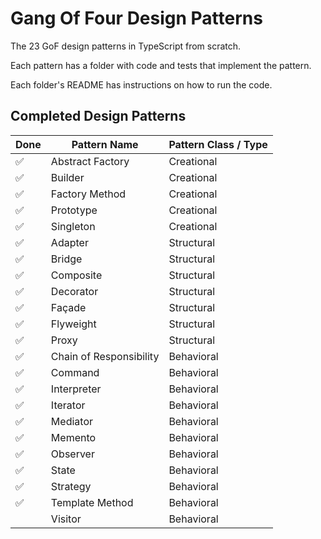 # Gang Of Four Design Patterns

The 23 GoF design patterns in TypeScript from scratch.

Each pattern has a folder with code and tests that implement the pattern.

Each folder's README has instructions on how to run the code.

## Completed Design Patterns

| Done | Pattern Name            | Pattern Class / Type |
| ---- | ----------------------- | -------------------- |
| ✅   | Abstract Factory        | Creational           |
| ✅   | Builder                 | Creational           |
| ✅   | Factory Method          | Creational           |
| ✅   | Prototype               | Creational           |
| ✅   | Singleton               | Creational           |
| ✅   | Adapter                 | Structural           |
| ✅   | Bridge                  | Structural           |
| ✅   | Composite               | Structural           |
| ✅   | Decorator               | Structural           |
| ✅   | Façade                  | Structural           |
| ✅   | Flyweight               | Structural           |
| ✅   | Proxy                   | Structural           |
| ✅   | Chain of Responsibility | Behavioral           |
| ✅   | Command                 | Behavioral           |
| ✅   | Interpreter             | Behavioral           |
| ✅   | Iterator                | Behavioral           |
| ✅   | Mediator                | Behavioral           |
| ✅   | Memento                 | Behavioral           |
| ✅   | Observer                | Behavioral           |
| ✅   | State                   | Behavioral           |
| ✅   | Strategy                | Behavioral           |
| ✅   | Template Method         | Behavioral           |
|      | Visitor                 | Behavioral           |
